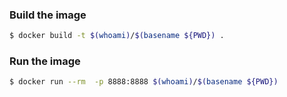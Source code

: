 ### Build the image

```bash
$ docker build -t $(whoami)/$(basename ${PWD}) .
```

### Run the image
```bash
$ docker run --rm  -p 8888:8888 $(whoami)/$(basename ${PWD})
```